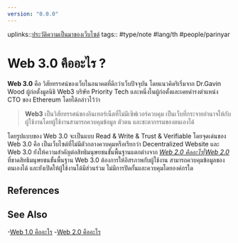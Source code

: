 ```yaml
---
version: "0.0.0"
---
```

uplinks::[ประวัติความเป็นมาของเว็บไซต์](./ประวัติความเป็นมาของเว็บไซต์.md)
tags:: #type/note #lang/th #people/parinyar 
# Web 3.0 คืออะไร ?
**Web 3.0** คือ วิสัยทรรศน์ของเว็บในอนาคตที่ดีกว่าเว็บปัจจุบัน โดยแนวคิดริเริ่มจาก Dr.Gavin Wood ผู้ก่อตั้งมูลนิธิ Web3 บริษัท Priority Tech และหนึ่งในผู้ก่อตั้งและเคยดำรงตำแหน่ง CTO ของ Ethereum โดยได้กล่าวไว้ว่า 

> **Web3** เป็นวิสัยทรรศน์ของอินเทอร์เน็ตที่ไม่มีเซิฟเวอร์ควบคุม เป็นเว็บที่กระจายอำนาจให้กับผู้ใช้งานโดยผู้ใช้งานสามารถควบคุมข้อมูล ตัวตน และชะตากรรมของตนเองได้

โดยรูปแบบของ Web 3.0 จะเป็นแบบ Read & Write & Trust & Verifiable โดยจุดเด่นของ Web 3.0 คือ เป็นเว็บไซต์ที่ไม่มีตัวกลางควบคุมหรือเรียกว่า Decentralized Website และ Web 3.0 ยังให้ความสำคัญต่อสิทธิมนุษยชนขั้นพื้นฐานแตกต่างจาก *[Web 2.0 คืออะไร|Web 2.0](./Web%202.0%20คืออะไร|Web%202.0.md)* ที่ขาดสิทธิมนุษยชนขั้นพื้นฐาน  Web 3.0 ต้องการให้อิสรภาพกับผู้ใช้งาน สามารถควบคุมข้อมูลของตนเองได้ และยังเปิดให้ผู้ใช้งานได้มีส่วนร่วม ไม่มีการปิดกั้นและควบคุมโดยองค์กรใด

## References

## See Also
-[Web 1.0 คืออะไร](./Web%201.%20คืออะไร.md)
-[Web 2.0 คืออะไร](./Web%202.%20คืออะไร.md)